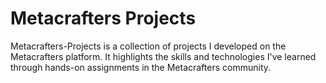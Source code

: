 # Metacrafters Projects
Metacrafters-Projects is a collection of projects I developed on the Metacrafters platform. It highlights the skills and technologies I've learned through hands-on assignments in the Metacrafters community.
